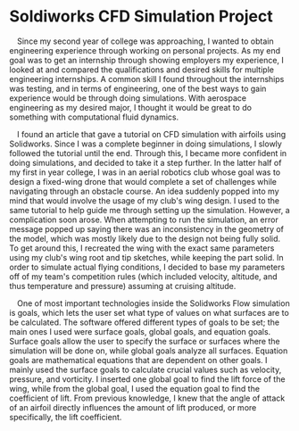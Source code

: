 # Soldiworks CFD Simulation Project

&emsp;Since my second year of college was approaching, I wanted to obtain engineering experience through working on personal projects. As my end goal was to get an internship through showing employers my experience, I looked at and compared the qualifications and desired skills for multiple engineering internships. A common skill I found throughout the internships was testing, and in terms of engineering, one of the best ways to gain experience would be through doing simulations. With aerospace engineering as my desired major, I thought it would be great to do something with computational fluid dynamics. 

&emsp;I found an article that gave a tutorial on CFD simulation with airfoils using Solidworks. Since I was a complete beginner in doing simulations, I slowly followed the tutorial until the end. Through this, I became more confident in doing simulations, and decided to take it a step further. In the latter half of my first in year college, I was in an aerial robotics club whose goal was to design a fixed-wing drone that would complete a set of challenges while navigating through an obstacle course. An idea suddenly popped into my mind that would involve the usage of my club's wing design. I used to the same tutorial to help guide me through setting up the simulation. However, a complication soon arose. When attempting to run the simulation, an error message popped up saying there was an inconsistency in the geometry of the model, which was mostly likely due to the design not being fully solid. To get around this, I recreated the wing with the exact same parameters using my club's wing root and tip sketches, while keeping the part solid. In order to simulate actual flying conditions, I decided to base my parameters off of my team's competition rules (which included velocity, altitude, and thus temperature and pressure) assuming at cruising altitude. 

&emsp;One of most important technologies inside the Solidworks Flow simulation is goals, which lets the user set what type of values on what surfaces are to be calculated. The software offered different types of goals to be set; the main ones I used were surface goals, global goals, and equation goals. Surface goals allow the user to specify the surface or surfaces where the simulation will be done on, while global goals analyze all surfaces. Equation goals are mathematical equations that are dependent on other goals. I mainly used the surface goals to calculate crucial values such as velocity, pressure, and vorticity. I inserted one global goal to find the lift force of the wing, while from the global goal, I used the equation goal to find the coefficient of lift. From previous knowledge, I knew that the angle of attack of an airfoil directly influences the amount of lift produced, or more specifically, the lift coefficient. 
